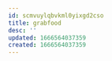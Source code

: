 ```yaml
---
id: scmvuylqbvkml0yixgd2cso
title: grabfood
desc: ''
updated: 1666564037359
created: 1666564037359
---
```

